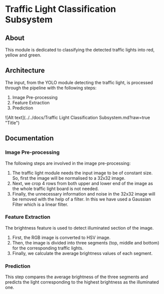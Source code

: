 # Traffic Light Classification Subsystem

## About
This module is dedicated to classifying the detected traffic lights into red, yellow and green.

## Architecture
The input, from the YOLO module detecting the traffic light, is processed through the pipeline with the following steps:
1. Image Pre-processing
2. Feature Extraction
3. Prediction

![Alt text](../../docs/Traffic Light Classification Subsystem.md?raw=true "Title")

## Documentation
### Image Pre-processing
The following steps are involved in the image pre-processing:
1. The traffic light module needs the input image to be of constant size. So, first the image will be normalised to a 32x32 image.
2. Next, we crop 4 rows from both upper and lower end of the image as the whole traffic light board is not needed.
3. Finally, the unnecessary information and noise in the 32x32 image will be removed with the help of a filter. In this we have used a Gaussian Filter which is a linear filter.

### Feature Extraction
The brightness feature is used to detect illuminated section of the image.
1. First, the RGB image is converted to HSV image.
1. Then, the image is divided into three segments (top, middle and bottom) for the corresponding traffic lights.
2. Finally, we calculate the average brightness values of each segment.

### Prediction
This step compares the average brightness of the three segments and predicts the light corresponding to the highest brightness as the illuminated one.
